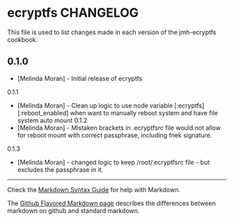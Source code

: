 ecryptfs CHANGELOG
======================

This file is used to list changes made in each version of the jmh-ecryptfs cookbook.

0.1.0
-----
- [Melinda Moran] - Initial release of ecryptfs

0.1.1
- [Melinda Moran] - Clean up logic to use node variable [:ecryptfs][:reboot_enabled] when want to manually reboot system
    and have file system auto mount
0.1.2 
- [Melinda Moran] - Mistaken brackets in .ecryptfsrc file would not allow for reboot mount with correct passphrase, including fnek signature.

0.1.3
- [Melinda Moran] - changed logic to keep /root/.ecryptfsrc file - but excludes the passphrase in it.

- - -
Check the [Markdown Syntax Guide](http://daringfireball.net/projects/markdown/syntax) for help with Markdown.

The [Github Flavored Markdown page](http://github.github.com/github-flavored-markdown/) describes the differences between markdown on github and standard markdown.
